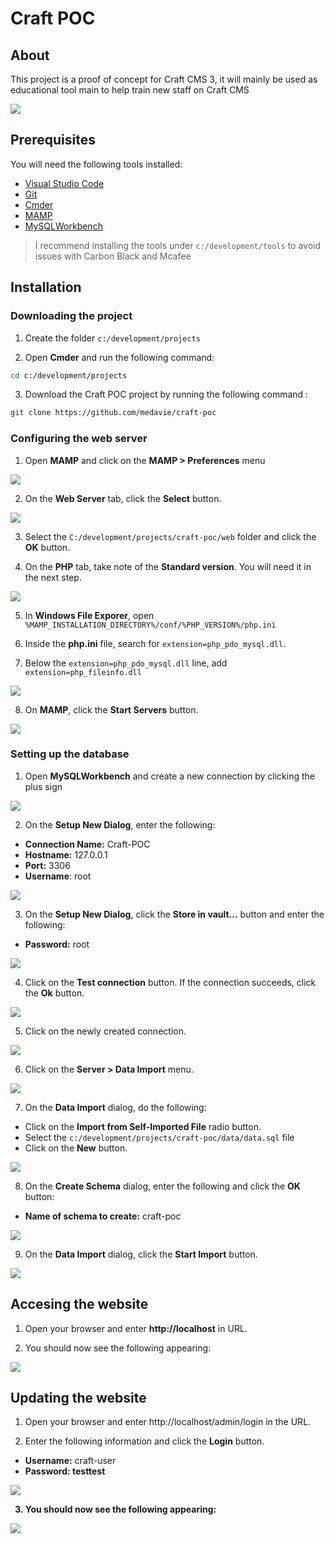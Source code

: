 # Craft POC

## About

This project is a proof of concept for Craft CMS 3, it will mainly be used as educational tool main to help train new staff on Craft CMS

![](./docs/demo.png)

## Prerequisites

You will need the following tools installed: 

* [Visual Studio Code](https://code.visualstudio.com/)
* [Git](https://git-scm.com/downloads)
* [Cmder](https://cmder.net/)
* [MAMP](https://www.mamp.info/en/downloads/)
* [MySQLWorkbench](https://dev.mysql.com/downloads/workbench/)

> I recommend installing the tools under <code>c:/development/tools</code> to avoid issues with Carbon Black and Mcafee

## Installation

### Downloading the project

1. Create the folder <code>c:/development/projects</code>

2. Open <strong>Cmder</strong> and run the following command:

```sh
cd c:/development/projects
```
3. Download the Craft POC project by running the following command :

```sh
git clone https://github.com/medavie/craft-poc
```
### Configuring the web server

1. Open <strong>MAMP</strong> and click on the <strong>MAMP > Preferences</strong> menu

![](./docs/mamp1.png)

2. On the <strong>Web Server</strong> tab, click the <strong>Select</strong> button.

![](./docs/mamp2.png)

3. Select the <code>C:/development/projects/craft-poc/web</code> folder and click the <strong>OK</strong> button.

4. On the <strong>PHP</strong> tab, take note of the <strong>Standard version</strong>. You will need it in the next step.

![](./docs/mamp3.png)

5. In <strong>Windows File Exporer</strong>, open <code>%MAMP_INSTALLATION_DIRECTORY%/conf/%PHP_VERSION%/php.ini</code>

6. Inside the <strong>php.ini</strong> file, search for <code>extension=php_pdo_mysql.dll</code>.

7. Below the <code>extension=php_pdo_mysql.dll</code> line, add <code>extension=php_fileinfo.dll</code>

![](./docs/phpini.png)

8. On <strong>MAMP</strong>, click the <strong>Start Servers</strong> button.

![](./docs/mamp4.png)

### Setting up the database

1. Open <strong>MySQLWorkbench</strong> and create a new connection by clicking the plus sign

![](./docs/workbench1.png)

2. On the <strong>Setup New Dialog</strong>, enter the following:

* <strong>Connection Name:</strong> Craft-POC
* <strong>Hostname:</strong> 127.0.0.1
* <strong>Port:</strong> 3306
* <strong>Username</strong>: root

![](./docs/workbench2.png)

3. On the <strong>Setup New Dialog</strong>, click the <strong>Store in vault...</strong> button and enter the following:

* <strong>Password:</strong> root

![](./docs/workbench3.png)

4. Click on the <strong>Test connection</strong> button. If the connection succeeds, click the <strong>Ok</strong> button.

![](./docs/workbench3b.png)

5. Click on the newly created connection.

![](./docs/workbench3d.png)

6. Click on the <strong>Server > Data Import</strong> menu.

![](./docs/workbench3c.png)

7. On the <strong>Data Import</strong> dialog, do the following:

* Click on the <strong>Import from Self-Imported File</strong> radio button. 
* Select the <code>c:/development/projects/craft-poc/data/data.sql</code> file
* Click on the <strong>New</strong> button.

![](./docs/workbench4.png)

8. On the <strong>Create Schema</strong> dialog, enter the following and click the <strong>OK</strong> button:

* <strong>Name of schema to create:</strong> craft-poc

![](./docs/workbench6.png)

9. On the <strong>Data Import</strong> dialog, click the <strong>Start Import</strong> button. 

![](./docs/workbench7.png)


## Accesing the website

1. Open your browser and enter <strong>http://localhost</strong> in URL. 

2. You should now see the following appearing:

![](./docs/demo.png)

## Updating the website

1. Open your browser and enter http://localhost/admin/login in the URL.

2. Enter the following information and click the <strong>Login</strong> button.

* <strong>Username:</strong> craft-user
* <strong>Password:<strong> testtest

![](./docs/craft-login.png)

3. You should now see the following appearing:

![](./docs/craft-admin.png)


